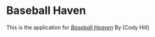 # Baseball Haven 
This is the application for 
[*Baseball Heaven*](http://www.baseballheaven.heroku.com)
By [Cody Hill]